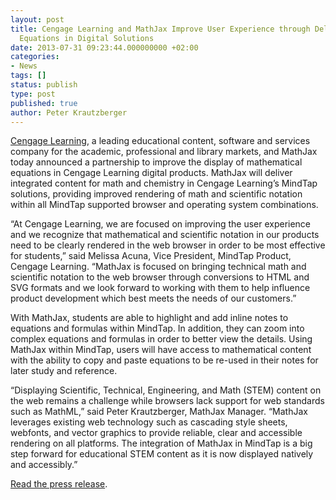```yaml
---
layout: post
title: Cengage Learning and MathJax Improve User Experience through Delivery of Mathematical
  Equations in Digital Solutions
date: 2013-07-31 09:23:44.000000000 +02:00
categories:
- News
tags: []
status: publish
type: post
published: true
author: Peter Krautzberger
---
```


[Cengage Learning](http://www.cengage.com/us/), a leading educational content, software and services company for the academic, professional and library markets, and MathJax today announced a partnership to improve the display of mathematical equations in Cengage Learning digital products. MathJax will deliver integrated content for math and chemistry in Cengage Learning’s MindTap solutions, providing improved rendering of math and scientific notation within all MindTap supported browser and operating system combinations.

“At Cengage Learning, we are focused on improving the user experience and we recognize that mathematical and scientific notation in our products need to be clearly rendered in the web browser in order to be most effective for students,” said Melissa Acuna, Vice President, MindTap Product, Cengage Learning. “MathJax is focused on bringing technical math and scientific notation to the web browser through conversions to HTML and SVG formats and we look forward to working with them to help influence product development which best meets the needs of our customers.”

With MathJax, students are able to highlight and add inline notes to equations and formulas within MindTap. In addition, they can zoom into complex equations and formulas in order to better view the details. Using MathJax within MindTap, users will have access to mathematical content with the ability to copy and paste equations to be re-used in their notes for later study and reference.

“Displaying Scientific, Technical, Engineering, and Math (STEM) content on the web remains a challenge while browsers lack support for web standards such as MathML,” said Peter Krautzberger, MathJax Manager. “MathJax leverages existing web technology such as cascading style sheets, webfonts, and vector graphics to provide reliable, clear and accessible rendering on all platforms. The integration of MathJax in MindTap is a big step forward for educational STEM content as it is now displayed natively and accessibly.”

[Read the press release](http://news.cengage.com/higher-education/cengage-learning-and-mathjax-improve-user-experience-through-delivery-of-mathematical-equations-in-digital-solutions/).